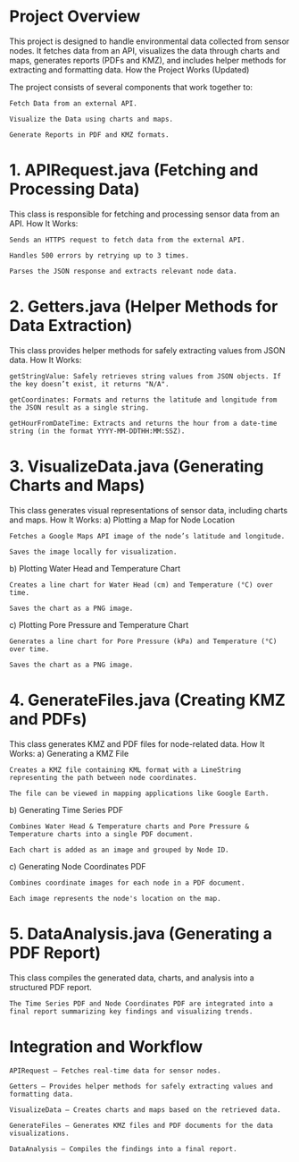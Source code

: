 # Project Overview 

This project is designed to handle environmental data collected from sensor nodes. It fetches data from an API, visualizes the data through charts and maps, generates reports (PDFs and KMZ), and includes helper methods for extracting and formatting data.
How the Project Works (Updated)

The project consists of several components that work together to:

    Fetch Data from an external API.

    Visualize the Data using charts and maps.

    Generate Reports in PDF and KMZ formats.

# 1. APIRequest.java (Fetching and Processing Data)

This class is responsible for fetching and processing sensor data from an API.
How It Works:

    Sends an HTTPS request to fetch data from the external API.

    Handles 500 errors by retrying up to 3 times.

    Parses the JSON response and extracts relevant node data.

# 2. Getters.java (Helper Methods for Data Extraction)

This class provides helper methods for safely extracting values from JSON data.
How It Works:

    getStringValue: Safely retrieves string values from JSON objects. If the key doesn’t exist, it returns "N/A".

    getCoordinates: Formats and returns the latitude and longitude from the JSON result as a single string.

    getHourFromDateTime: Extracts and returns the hour from a date-time string (in the format YYYY-MM-DDTHH:MM:SSZ).

# 3. VisualizeData.java (Generating Charts and Maps)

This class generates visual representations of sensor data, including charts and maps.
How It Works:
a) Plotting a Map for Node Location

    Fetches a Google Maps API image of the node’s latitude and longitude.

    Saves the image locally for visualization.

b) Plotting Water Head and Temperature Chart

    Creates a line chart for Water Head (cm) and Temperature (°C) over time.

    Saves the chart as a PNG image.

c) Plotting Pore Pressure and Temperature Chart

    Generates a line chart for Pore Pressure (kPa) and Temperature (°C) over time.

    Saves the chart as a PNG image.

# 4. GenerateFiles.java (Creating KMZ and PDFs)

This class generates KMZ and PDF files for node-related data.
How It Works:
a) Generating a KMZ File

    Creates a KMZ file containing KML format with a LineString representing the path between node coordinates.

    The file can be viewed in mapping applications like Google Earth.

b) Generating Time Series PDF

    Combines Water Head & Temperature charts and Pore Pressure & Temperature charts into a single PDF document.

    Each chart is added as an image and grouped by Node ID.

c) Generating Node Coordinates PDF

    Combines coordinate images for each node in a PDF document.

    Each image represents the node's location on the map.

# 5. DataAnalysis.java (Generating a PDF Report)

This class compiles the generated data, charts, and analysis into a structured PDF report.

    The Time Series PDF and Node Coordinates PDF are integrated into a final report summarizing key findings and visualizing trends.

# Integration and Workflow

    APIRequest – Fetches real-time data for sensor nodes.

    Getters – Provides helper methods for safely extracting values and formatting data.

    VisualizeData – Creates charts and maps based on the retrieved data.

    GenerateFiles – Generates KMZ files and PDF documents for the data visualizations.

    DataAnalysis – Compiles the findings into a final report.
